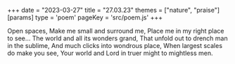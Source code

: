 +++
date = "2023-03-27"
title = "27.03.23"
themes = ["nature", "praise"]
[params]
  type = 'poem'
  pageKey = 'src/poem.js'
+++

Open spaces,
Make me small and surround me,
Place me in my right place to see...
The world and all its wonders grand,
That unfold out to drench man in the sublime,
And much clicks into wondrous place,
When largest scales do make you see,
Your world and Lord in truer might to mightless men.
